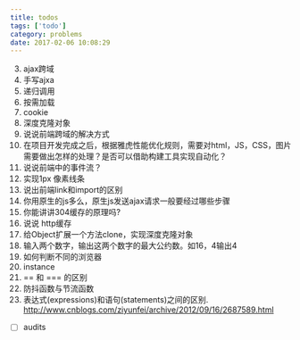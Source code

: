 ```yaml
---
title: todos
tags: ['todo']
category: problems
date: 2017-02-06 10:08:29
---
```


3. ajax跨域
4. 手写ajxa
5. 递归调用
7. 按需加载
8. cookie
9. 深度克隆对象
14. 说说前端跨域的解决方式
15.  在项目开发完成之后，根据雅虎性能优化规则，需要对html，JS，CSS，图片需要做出怎样的处理？是否可以借助构建工具实现自动化？
16. 说说前端中的事件流？
17. 实现1px 像素线条
18. 说出前端link和import的区别
19. 你用原生的js多么，原生js发送ajax请求一般要经过哪些步骤
20. 你能讲讲304缓存的原理吗?
23. 说说 http缓存
24. 给Object扩展一个方法clone，实现深度克隆对象
25. 输入两个数字，输出这两个数字的最大公约数。如16，4输出4
26. 如何判断不同的浏览器
27. instance
28. == 和 === 的区别
29. 防抖函数与节流函数
30. 表达式(expressions)和语句(statements)之间的区别.
http://www.cnblogs.com/ziyunfei/archive/2012/09/16/2687589.html
- [ ] audits

